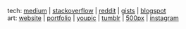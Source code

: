<!--
### Hi there 👋


**barseghyanartur/barseghyanartur** is a ✨ _special_ ✨ repository because its `README.md` (this file) appears on your GitHub profile.

Here are some ideas to get you started:

- 🔭 I’m currently working on ...
- 🌱 I’m currently learning ...
- 👯 I’m looking to collaborate on ...
- 🤔 I’m looking for help with ...
- 💬 Ask me about ...
- 📫 How to reach me: ...
- 😄 Pronouns: ...
- ⚡ Fun fact: ...
-->

tech: [medium](https://medium.com/@artur.barseghyan) | [stackoverflow](https://stackoverflow.com/users/2318839/artur-barseghyan?tab=profile) | [reddit](https://www.reddit.com/u/barseghyanartur) | [gists](https://gist.github.com/barseghyanartur/) | [blogspot](http://barseghyanartur.blogspot.com/)
<br>
art: [website](http://foreverchild.info/) | [portfolio](http://delusionalinsanity.com/portfolio/) | [youpic](https://youpic.com/photographer/delusionalinsanity/) | [tumblr](https://delusionalinsanity.tumblr.com/) | [500px](https://500px.com/delusionalinsanity) | [instagram](https://www.instagram.com/delusionalinsanity/)
